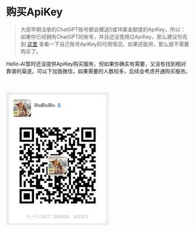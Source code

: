 # 购买ApiKey

> 大部早期注册的ChatGPT账号都会赠送5或18美金额度的ApiKey，所以：
> 如果你已经拥有ChatGPT的账号，并且还没使用过ApiKey，那么建议你先到 [这里](https://platform.openai.com/account/api-keys) 查看一下自己账号ApiKey的可用情况。如果还能用，那么就不需要购买了。

Hello-AI暂时还没提供ApiKey购买服务，但如果你确实有需要，又没有找到相对靠谱的渠道，可以下加我微信，如果需要的人数较多，后续会考虑开通购买服务。  

<br />
<br />
<img src="/assets/img/WeChat.jpg" width=280 />
<br />
<br />
